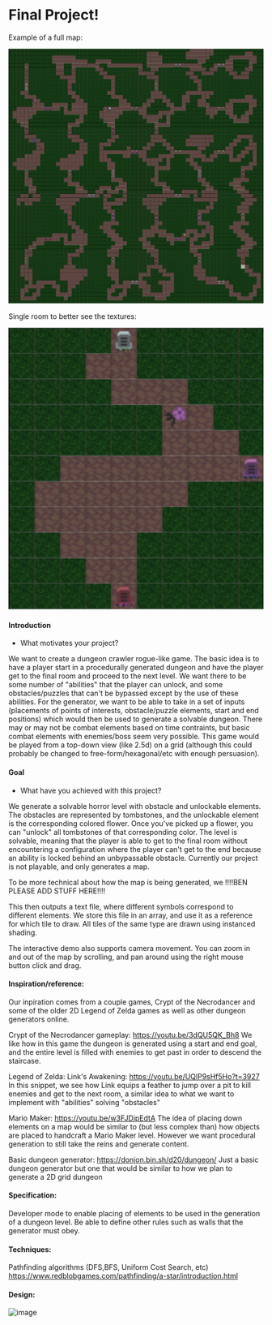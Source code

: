 # Final Project!

Example of a full map:

![](fullmap.png)

Single room to better see the textures:

![](room.png)

#### Introduction
- What motivates your project?

We want to create a dungeon crawler rogue-like game. The basic idea is to have a player start in a procedurally generated dungeon and have the player get to the final room and
proceed to the next level. We want there to be some number of "abilities" that the player can unlock, and some obstacles/puzzles that can't be bypassed except by the use
of these abilities. For the generator, we want to be able to take in a set of inputs (placements of points of interests, obstacle/puzzle elements, start and end positions) which would then be used to generate a solvable dungeon. There may or may not be combat elements based on time contraints, but basic combat elements with enemies/boss seem very possible. This game would be played from a top-down view (like 2.5d) on a grid (although this could probably be changed to free-form/hexagonal/etc with enough persuasion).

#### Goal
- What have you achieved with this project?

We generate a solvable horror level with obstacle and unlockable elements. The obstacles are represented by tombstones, and the unlockable element is the corresponding colored flower. Once you've picked up a flower, you can "unlock" all tombstones of that corresponding color. The level is solvable, meaning that the player is able to get to the final room without encountering a configuration where the player can't get to the end because an ability is locked behind an unbypassable obstacle. Currently our project is not playable, and only generates a map.

To be more technical about how the map is being generated, we !!!!BEN PLEASE ADD STUFF HERE!!!!

This then outputs a text file, where different symbols correspond to different elements. We store this file in an array, and use it as a reference for which tile to draw. All tiles of the same type are drawn using instanced shading.

The interactive demo also supports camera movement. You can zoom in and out of the map by scrolling, and pan around using the right mouse button click and drag.

#### Inspiration/reference:

Our inpiration comes from a couple games, Crypt of the Necrodancer and some of the older 2D Legend of Zelda games as well as other dungeon generators online.

Crypt of the Necrodancer gameplay: https://youtu.be/3dQU5QK_Bh8
We like how in this game the dungeon is generated using a start and end goal, and the entire level is filled with enemies to get past in order to descend the staircase.

Legend of Zelda: Link's Awakening: https://youtu.be/UQlP9sHf5Ho?t=3927
In this snippet, we see how Link equips a feather to jump over a pit to kill enemies and get to the next room, a similar idea to what we want to implement with "abilities" solving "obstacles"

Mario Maker: https://youtu.be/w3FJDipEdtA
The idea of placing down elements on a map would be similar to (but less complex than) how objects are placed to handcraft a Mario Maker level. However we want procedural generation to still take the reins and generate content.

Basic dungeon generator: https://donjon.bin.sh/d20/dungeon/
Just a basic dungeon generator but one that would be similar to how we plan to generate a 2D grid dungeon

#### Specification:

Developer mode to enable placing of elements to be used in the generation of a dungeon level. Be able to define other rules such as walls that the generator must obey.

#### Techniques:

Pathfinding algorithms (DFS,BFS, Uniform Cost Search, etc) https://www.redblobgames.com/pathfinding/a-star/introduction.html

#### Design:

![image](https://user-images.githubusercontent.com/49851189/141921568-039dcb2e-6987-420a-a288-4e13c92c30fc.png)